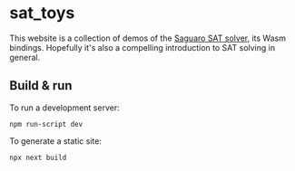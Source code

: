 # sat_toys

This website is a collection of demos of the [Saguaro SAT solver](https://github.com/matthewd673/saguaro), its Wasm
bindings. Hopefully it's also a compelling introduction to SAT solving in general.

## Build & run
To run a development server:
```
npm run-script dev
```

To generate a static site:
```
npx next build
```